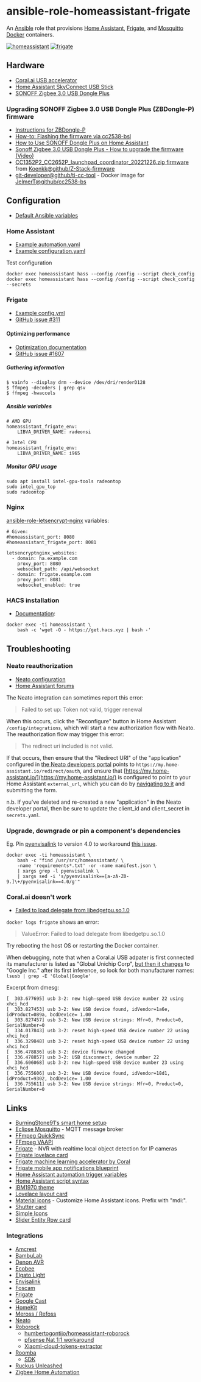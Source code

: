 # ansible-role-homeassistant-frigate

An [Ansible](https://www.ansible.com/) role that provisions
[Home Assistant](https://www.home-assistant.io/),
[Frigate](https://github.com/blakeblackshear/frigate), and
[Mosquitto](https://mosquitto.org/)
[Docker](https://docs.docker.com/engine/installation/linux/docker-ce/ubuntu/) containers.

[![homeassistant](https://github.com/andornaut/homeassistant-ibm1970-theme/blob/main/screenshots/light-colors-small.png)](https://github.com/andornaut/homeassistant-ibm1970-theme/blob/main/screenshots/light-colors-small.png)
[![frigate](./screenshots/frigate-small.png)](./screenshots/frigate.png)

## Hardware

* [Coral.ai USB accelerator](https://coral.ai/products/accelerator/)
* [Home Assistant SkyConnect USB Stick](https://www.seeedstudio.com/Home-Assistant-SkyConnect-p-5479.html)
* [SONOFF Zigbee 3.0 USB Dongle Plus](https://itead.cc/product/sonoff-zigbee-3-0-usb-dongle-plus/)

### Upgrading SONOFF Zigbee 3.0 USB Dongle Plus (ZBDongle-P) firmware

* [Instructions for ZBDongle-P](https://sonoff.tech/wp-content/uploads/2023/02/SONOFF-Zigbee-3.0-USB-dongle-plus-firmware-flashing.pdf)
* [How-to: Flashing the firmware via cc2538-bsl](https://www.zigbee2mqtt.io/guide/adapters/flashing/flashing_via_cc2538-bsl.html)
* [How to Use SONOFF Dongle Plus on Home Assistant](https://sonoff.tech/product-review/how-to-use-sonoff-dongle-plus-on-home-assistant-how-to-flash-firmware/)
* [Sonoff Zigbee 3.0 USB Dongle Plus - How to upgrade the firmware (Video)](https://www.youtube.com/watch?v=KBAGWBWBATg)
* [CC1352P2_CC2652P_launchpad_coordinator_20221226.zip firmware](https://github.com/Koenkk/Z-Stack-firmware/raw/master/coordinator/Z-Stack_3.x.0/bin/CC1352P2_CC2652P_launchpad_coordinator_20221226.zip) from [Koenkk@github/Z-Stack-firmware](https://github.com/Koenkk/Z-Stack-firmware)
* [git-developer@github/ti-cc-tool](https://github.com/git-developer/ti-cc-tool) - Docker image for [JelmerT@github/cc2538-bs](https://github.com/JelmerT/cc2538-bsl)

## Configuration

* [Default Ansible variables](./defaults/main.yml)

### Home Assistant

* [Example automation.yaml](./examples/homeassistant/automations.yaml)
* [Example configuration.yaml](./examples/homeassistant/configuration.yaml)

Test configuration
```
docker exec homeassistant hass --config /config --script check_config
docker exec homeassistant hass --config /config --script check_config --secrets
```

### Frigate

* [Example config.yml](./examples/frigate/config.yml)
* [GitHub issue #311](https://github.com/blakeblackshear/frigate/issues/311)

#### Optimizing performance

* [Optimization documentation](https://blakeblackshear.github.io/frigate/configuration/optimizing/)
* [GitHub issue #1607](https://github.com/blakeblackshear/frigate/issues/1607)

##### Gathering information
```
$ vainfo --display drm --device /dev/dri/renderD128
$ ffmpeg -decoders | grep qsv
$ ffmpeg -hwaccels
```

##### Ansible variables
```
# AMD GPU
homeassistant_frigate_env:
    LIBVA_DRIVER_NAME: radeonsi

# Intel CPU
homeassistant_frigate_env:
    LIBVA_DRIVER_NAME: i965
```

##### Monitor GPU usage
```
sudo apt install intel-gpu-tools radeontop
sudo intel_gpu_top
sudo radeontop
```

### Nginx

[ansible-role-letsencrypt-nginx](https://github.com/andornaut/ansible-role-letsencrypt-nginx) variables:

```
# Given:
#homeassistant_port: 8080
#homeassistant_frigate_port: 8081

letsencryptnginx_websites:
  - domain: ha.example.com
    proxy_port: 8080
    websocket_path: /api/websocket
  - domain: frigate.example.com
    proxy_port: 8081
    websocket_enabled: true
```

### HACS installation

* [Documentation](https://hacs.xyz/docs/setup/download):

```
docker exec -ti homeassistant \
    bash -c 'wget -O - https://get.hacs.xyz | bash -'
```

## Troubleshooting

### Neato reauthorization

* [Neato configuration](https://www.home-assistant.io/integrations/neato/#configuration)
* [Home Assistant forums](https://community.home-assistant.io/t/neato-integration-needs-to-be-reconfigured-after-updating-ha-from-2020-12-1-to-2021-1-1/266345/22)

The Neato integration can sometimes report this error:

> Failed to set up: Token not valid, trigger renewal

When this occurs, click the "Reconfigure" button in Home Assistant `/config/integrations`,
which will start a new authorization flow with Neato.
The reauthorization flow may trigger this error:

> The redirect uri included is not valid.

If that occurs, then ensure that the "Redirect URI" of the "application" configured in
[the Neato developers portal](https://developers.neatorobotics.com/applications)
points to `https://my.home-assistant.io/redirect/oauth`,
and ensure that [https://my.home-assistant.io/](https://my.home-assistant.io/)
is configured to point to your Home Assistant `external_url`,
which you can do by [navigating to it](https://my.home-assistant.io/) and submitting the form.

n.b. If you've deleted and re-created a new "application" in the Neato developer portal,
then be sure to update the client_id and client_secret in `secrets.yaml`.

### Upgrade, downgrade or pin a component's dependencies

Eg. Pin [pyenvisalink](https://github.com/Cinntax/pyenvisalink)
to version 4.0 to workaround
[this issue](https://github.com/home-assistant/core/issues/65762#issuecomment-1030872475).

```
docker exec -ti homeassistant \
    bash -c "find /usr/src/homeassistant/ \
    -name 'requirements*.txt' -or -name manifest.json \
    | xargs grep -l pyenvisalink \
    | xargs sed -i 's/pyenvisalink==[a-zA-Z0-9.]\+/pyenvisalink==4.0/g'"
```

### Coral.ai doesn't work

* [Failed to load delegate from libedgetpu.so.1.0](https://github.com/blakeblackshear/frigate/issues/3259)

`docker logs frigate` shows an error:

> ValueError: Failed to load delegate from libedgetpu.so.1.0

Try rebooting the host OS or restarting the Docker container.

When debugging, note that when a Coral.ai USB adpater is first connected its manufacturer is listed as "Global Unichip Corp",
[but then it changes](https://github.com/google-coral/edgetpu/issues/536) to "Google Inc." after its first inference, so look for both manufacturer names: `lsusb | grep -E 'Global|Google'`

Excerpt from dmesg:
```
[  303.677695] usb 3-2: new high-speed USB device number 22 using xhci_hcd
[  303.827453] usb 3-2: New USB device found, idVendor=1a6e, idProduct=089a, bcdDevice= 1.00
[  303.827457] usb 3-2: New USB device strings: Mfr=0, Product=0, SerialNumber=0
[  334.017843] usb 3-2: reset high-speed USB device number 22 using xhci_hcd
[  336.329848] usb 3-2: reset high-speed USB device number 22 using xhci_hcd
[  336.478836] usb 3-2: device firmware changed
[  336.478857] usb 3-2: USB disconnect, device number 22
[  336.606068] usb 3-2: new high-speed USB device number 23 using xhci_hcd
[  336.755606] usb 3-2: New USB device found, idVendor=18d1, idProduct=9302, bcdDevice= 1.00
[  336.755611] usb 3-2: New USB device strings: Mfr=0, Product=0, SerialNumber=0
```

## Links

* [BurningStone91's smart home setup](https://github.com/Burningstone91/smart-home-setup/)
* [Eclipse Mosquitto](https://mosquitto.org/) - MQTT message broker
* [FFmpeg QuickSync](https://trac.ffmpeg.org/wiki/Hardware/QuickSync)
* [FFmpeg VAAPI](https://trac.ffmpeg.org/wiki/Hardware/VAAPI)
* [Frigate](https://github.com/blakeblackshear/frigate) - NVR with realtime local object detection for IP cameras
* [Frigate lovelace card](https://github.com/dermotduffy/frigate-hass-card)
* [Frigate machine learning accelerator by Coral](https://coral.ai/products/)
* [Frigate mobile app notifications blueprint](https://community.home-assistant.io/t/frigate-mobile-app-notifications/311091)
* [Home Assistant automation trigger variables](https://www.home-assistant.io/docs/automation/templating/)
* [Home Assistant script syntax](https://www.home-assistant.io/docs/scripts/)
* [IBM1970 theme](https://github.com/andornaut/homeassistant-ibm1970-theme)
* [Lovelace layout card](https://github.com/thomasloven/lovelace-layout-card)
* [Material icons](https://materialdesignicons.com/) - Customize Home Assistant icons. Prefix with "mdi:".
* [Shutter card](https://github.com/Deejayfool/hass-shutter-card)
* [Simple Icons](https://github.com/vigonotion/hass-simpleicons)
* [Slider Entity Row card](https://github.com/thomasloven/lovelace-slider-entity-row)

### Integrations

* [Amcrest](https://www.home-assistant.io/integrations/amcrest/)
* [BambuLab](https://github.com/greghesp/ha-bambulab)
* [Denon AVR](https://www.home-assistant.io/integrations/denonavr/)
* [Ecobee](https://www.home-assistant.io/integrations/ecobee/)
* [Elgato Light](https://www.home-assistant.io/integrations/elgato/)
* [Envisalink](https://www.home-assistant.io/integrations/envisalink/)
* [Foscam](https://www.home-assistant.io/integrations/foscam/)
* [Frigate](https://github.com/blakeblackshear/frigate-hass-integration)
* [Google Cast](https://www.home-assistant.io/integrations/cast/)
* [HomeKit](https://www.home-assistant.io/integrations/homekit/)
* [Meross / Refoss](https://github.com/albertogeniola/meross-homeassistant)
* [Neato](https://www.home-assistant.io/integrations/neato/)
* [Roborock](https://www.home-assistant.io/integrations/roborock/)
  * [humbertogontijo/homeassistant-roborock](https://github.com/humbertogontijo/homeassistant-roborock)
  * [pfsense Nat 1:1 workaround](https://github.com/rytilahti/python-miio/issues/422#issuecomment-573408811)
  * [Xiaomi-cloud-tokens-extractor](https://github.com/PiotrMachowski/Xiaomi-cloud-tokens-extractor)
* [Roomba](https://www.home-assistant.io/integrations/roomba/)
  * [SDK](https://github.com/koalazak/dorita980)
* [Ruckus Unleashed](https://www.home-assistant.io/integrations/denonavr/)
* [Zigbee Home Automation](https://www.home-assistant.io/integrations/zha/)
